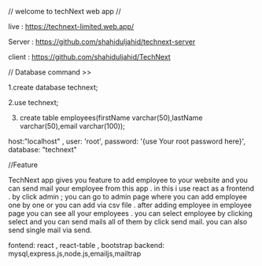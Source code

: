 //  welcome to techNext web app  //


live :   https://technext-limited.web.app/

Server : https://github.com/shahiduljahid/technext-server

client : https://github.com/shahiduljahid/TechNext
 


// Database command >> 

1.create database technext;

2.use technext;

3. create table employees(firstName varchar(50),lastName varchar(50),email varchar(100));


  host:"localhost" ,
  user: 'root',
  password: '{use Your root password here}',
  database: "technext"


  //Feature 

  TechNext app gives you feature to add employee to your website and you can send mail your employee from this app .
  in this i use react as a frontend . by click admin ; you can go to admin page where you can add employee one by one or you can add via csv file . after adding employee in employee page you can see all your employees . you can select employee by clicking select and you can send mails all of them by click send mail. you can also send single mail via send.


  fontend: react , react-table , bootstrap 
  backend: mysql,express.js,node.js,emailjs,mailtrap

  


  



  
